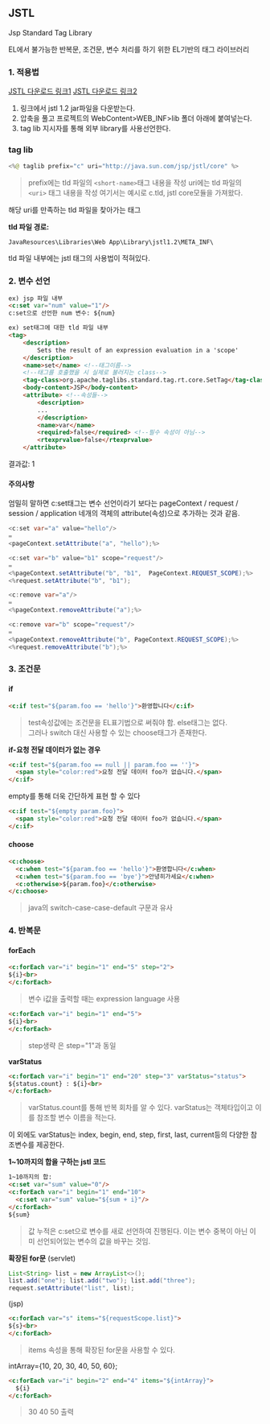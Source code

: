## JSTL

Jsp Standard Tag Library

EL에서 불가능한 반복문, 조건문, 변수 처리를 하기 위한 EL기반의 태그 라이브러리

### 1. 적용법
[JSTL 다운로드 링크1](https://mvnrepository.com/artifact/javax.servlet/jstl)
[JSTL 다운로드 링크2](http://www.java2s.com/Code/Jar/j/Downloadjstl12jar.htm)

1. 링크에서 jstl 1.2 jar파일을 다운받는다.
2. 압축을 풀고 프로젝트의 WebContent>WEB_INF>lib 폴더 아래에 붙여넣는다.
3. tag lib 지시자를 통해 외부 library를 사용선언한다.

### tag lib
```java
<%@ taglib prefix="c" uri="http://java.sun.com/jsp/jstl/core" %>
```
>prefix에는 tld 파일의 `<short-name>`태그 내용을 작성
>uri에는 tld 파일의 `<uri>` 태그 내용을 작성
>여기서는 예시로 c.tld, jstl core모듈을 가져왔다.


해당 uri를 만족하는 tld 파일을 찾아가는 태그

**tld 파일 경로:** 
```
JavaResources\Libraries\Web App\Library\jstl1.2\META_INF\
```
tld 파일 내부에는 jstl 태그의 사용법이 적혀있다.

### 2. 변수 선언
```html
ex) jsp 파일 내부
<c:set var="num" value="1"/>
c:set으로 선언한 num 변수: ${num}
```
```html
ex) set태그에 대한 tld 파일 내부
<tag>
    <description>
        Sets the result of an expression evaluation in a 'scope'
    </description>
    <name>set</name> <!--태그이름-->
    <!--태그를 호출했을 시 실제로 불러지는 class-->
    <tag-class>org.apache.taglibs.standard.tag.rt.core.SetTag</tag-class> 
    <body-content>JSP</body-content>
    <attribute> <!--속성들-->
        <description>
		...
        </description>
        <name>var</name>
        <required>false</required> <!--필수 속성이 아님-->
        <rtexprvalue>false</rtexprvalue>
    </attribute>
```
결과값:  1

#### 주의사항
엄밀히 말하면 c:set태그는 변수 선언이라기 보다는
pageContext / request / session / application 네개의 객체의 attribute(속성)으로 추가하는 것과 같음.
```java
<c:set var="a" value="hello"/>
=
<pageContext.setAttribute("a", "hello");%>

<c:set var="b" value="b1" scope="request"/>
=
<%pageContext.setAttribute("b", "b1",  PageContext.REQUEST_SCOPE);%>
<%request.setAttribute("b", "b1");

<c:remove var="a"/>
=
<%pageContext.removeAttribute("a");%>

<c:remove var="b" scope="request"/>
=
<%pageContext.removeAttribute("b", PageContext.REQUEST_SCOPE);%>
<%request.removeAttribute("b");%>
```

### 3. 조건문
#### if
```html
<c:if test="${param.foo == 'hello'}">환영합니다</c:if> 
```
>test속성값에는 조건문을 EL표기법으로 써줘야 함.
>else태그는 없다.  
>그러나 switch 대신 사용할 수 있는 choose태그가 존재한다.

**if-요청 전달 데이터가 없는 경우**
```html
<c:if test="${param.foo == null || param.foo == ''}">
  <span style="color:red">요청 전달 데이터 foo가 없습니다.</span>
</c:if>
```
empty를 통해 더욱 간단하게 표현 할 수 있다
```html
<c:if test="${empty param.foo}">
  <span style="color:red">요청 전달 데이터 foo가 없습니다.</span>
</c:if>
```

#### choose
```html
<c:choose>
  <c:when test="${param.foo == 'hello'}">환영합니다</c:when>
  <c:when test="${param.foo == 'bye'}">안녕히가세요</c:when>
  <c:otherwise>${param.foo}</c:otherwise>
</c:choose>
```
>java의 switch-case-case-default 구문과 유사

### 4. 반복문
#### forEach
```html
<c:forEach var="i" begin="1" end="5" step="2">
${i}<br>
</c:forEach>
```
>변수 i값을 출력할 때는 expression language 사용

```html
<c:forEach var="i" begin="1" end="5">
${i}<br>
</c:forEach>
```

>step생략 은 step="1"과 동일

**varStatus**
```html
<c:forEach var="i" begin="1" end="20" step="3" varStatus="status"> 
${status.count} : ${i}<br>
</c:forEach>
```
>varStatus.count를 통해 반복 회차를 알 수 있다.
>varStatus는 객체타입이고 이를 참조할 변수 이름을 적는다.

이 외에도 varStatus는 index, begin, end, step, first, last, current등의 다양한 참조변수를 제공한다.

**1~10까지의 합을 구하는 jstl 코드**
```html
1~10까지의 합:
<c:set var="sum" value="0"/>
<c:forEach var="i" begin="1" end="10">
  <c:set var="sum" value="${sum + i}"/>
</c:forEach>
${sum}
```
>값 누적은 c:set으로 변수를 새로 선언하여 진행된다.
>이는 변수 중복이 아닌 이미 선언되어있는 변수의 값을 바꾸는 것임.

**확장된 for문**
(servlet)
```java
List<String> list = new ArrayList<>();
list.add("one"); list.add("two"); list.add("three");
request.setAttribute("list", list);
```
(jsp)
```html
<c:forEach var="s" items="${requestScope.list}">
${s}<br>
</c:forEach>
```
>items 속성을 통해 확장된 for문을 사용할 수 있다.

intArray={10, 20, 30, 40, 50, 60};
```html
<c:forEach var="i" begin="2" end="4" items="${intArray}">
  ${i}
</c:forEach>
```
>30 40 50 출력
<!--stackedit_data:
eyJoaXN0b3J5IjpbLTk5ODg4MDIzMiwxMzUwMjY4OTE5LDEyND
c5MjExNjIsMzIyNjYxNzQ3LDYwMDkxMDUwNywxNjg5Mjg0Nzg3
LC01NjE4MjgwMiwxNzkwNjA3NzgxLDE1MTIyNzgwMDcsLTEyNj
g4ODMzODYsODk1OTY3Mjc1LDc1ODcwMjY3MSwtMTI3OTk5ODQ0
Niw5MDU0MzIxN119
-->